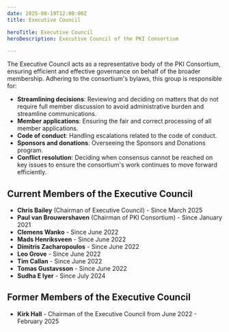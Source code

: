 ```yaml
---
date: 2025-08-19T12:00:00Z
title: Executive Council

heroTitle: Executive Council
heroDescription: Executive Council of the PKI Consortium

---
```


The Executive Council acts as a representative body of the PKI Consortium, ensuring efficient and effective governance on behalf of the broader membership. Adhering to the consortium's bylaws, this group is responsible for:

* **Streamlining decisions**: Reviewing and deciding on matters that do not require full member discussion to avoid administrative burden and streamline communications.
* **Member applications**: Ensuring the fair and correct processing of all member applications.
* **Code of conduct**: Handling escalations related to the code of conduct.
* **Sponsors and donations**: Overseeing the Sponsors and Donations program.
* **Conflict resolution**: Deciding when consensus cannot be reached on key issues to ensure the consortium's work continues to move forward efficiently.

## Current Members of the Executive Council

* **Chris Bailey** (Chairman of Executive Council) - Since March 2025
* **Paul van Brouwershaven** (Chairman of PKI Consortium) - Since January 2021
* **Clemens Wanko** - Since June 2022
* **Mads Henriksveen** - Since June 2022
* **Dimitris Zacharopoulos** - Since June 2022
* **Leo Grove** - Since June 2022
* **Tim Callan** - Since June 2022
* **Tomas Gustavsson** - Since June 2022
* **Sudha E Iyer** - Since July 2024

## Former Members of the Executive Council

* **Kirk Hall** - Chairman of the Executive Council from June 2022 - February 2025
